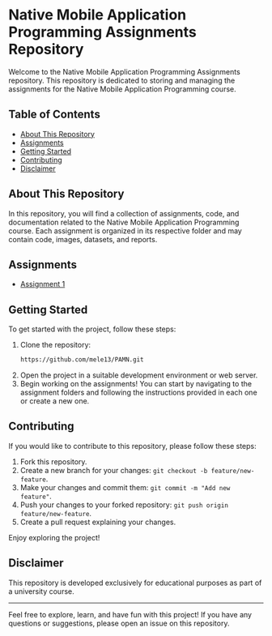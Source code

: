 # Native Mobile Application Programming Assignments Repository

Welcome to the Native Mobile Application Programming Assignments repository. This repository is dedicated to storing and managing the assignments for the Native Mobile Application Programming course.

## Table of Contents
- [About This Repository](#about-this-repository)
- [Assignments](#assignments)
- [Getting Started](#getting-started)
- [Contributing](#contributing)
- [Disclaimer](#disclaimer)

## About This Repository

In this repository, you will find a collection of assignments, code, and documentation related to the Native Mobile Application Programming course. Each assignment is organized in its respective folder and may contain code, images, datasets, and reports.

## Assignments
- [Assignment 1](https://github.com/mele13/https://github.com/mele13/PAMN/tree/main/P1)

## Getting Started
To get started with the project, follow these steps:
1. Clone the repository:
   ```bash
   https://github.com/mele13/PAMN.git
   ```
2. Open the project in a suitable development environment or web server.
3. Begin working on the assignments! You can start by navigating to the assignment folders and following the instructions provided in each one or create a new one.

## Contributing

If you would like to contribute to this repository, please follow these steps:

1. Fork this repository.
2. Create a new branch for your changes: `git checkout -b feature/new-feature`.
3. Make your changes and commit them: `git commit -m "Add new feature"`.
4. Push your changes to your forked repository: `git push origin feature/new-feature`.
5. Create a pull request explaining your changes.

Enjoy exploring the project!

## Disclaimer

This repository is developed exclusively for educational purposes as part of a university course. 

--------------------------------------------------

Feel free to explore, learn, and have fun with this project! If you have any questions or suggestions, please open an issue on this repository.
